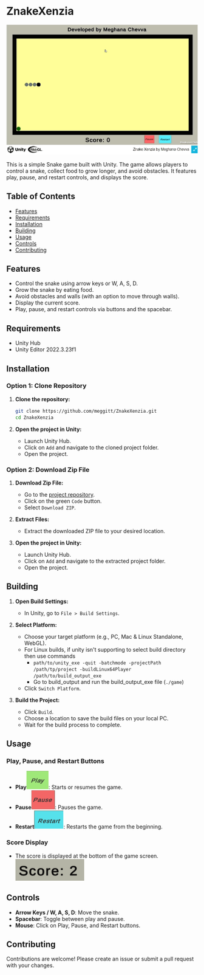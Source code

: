 # ZnakeXenzia
![Snake Xenzia by Meghana Chevva](images/ZnakeXenzia.gif)

This is a simple Snake game built with Unity. The game allows players to control a snake, collect food to grow longer, and avoid obstacles. It features play, pause, and restart controls, and displays the score.

## Table of Contents

- [Features](#features)
- [Requirements](#requirements)
- [Installation](#installation)
- [Building](#building)
- [Usage](#usage)
- [Controls](#controls)
- [Contributing](#contributing)

## Features

- Control the snake using arrow keys or W, A, S, D.
- Grow the snake by eating food.
- Avoid obstacles and walls (with an option to move through walls).
- Display the current score.
- Play, pause, and restart controls via buttons and the spacebar.

## Requirements

- Unity Hub
- Unity Editor 2022.3.23f1

## Installation

### Option 1: Clone Repository

1. **Clone the repository:**

    ```bash
    git clone https://github.com/meggitt/ZnakeXenzia.git
    cd ZnakeXenzia
    ```

2. **Open the project in Unity:**

    - Launch Unity Hub.
    - Click on `Add` and navigate to the cloned project folder.
    - Open the project.

### Option 2: Download Zip File

1. **Download Zip File:**

    - Go to the [project repository](https://github.com/meggitt/ZnakeXenzia).
    - Click on the green `Code` button.
    - Select `Download ZIP`.

2. **Extract Files:**

    - Extract the downloaded ZIP file to your desired location.

3. **Open the project in Unity:**

    - Launch Unity Hub.
    - Click on `Add` and navigate to the extracted project folder.
    - Open the project.

## Building


1. **Open Build Settings:**

    - In Unity, go to `File > Build Settings`.

2. **Select Platform:**

    - Choose your target platform (e.g., PC, Mac & Linux Standalone, WebGL).
    - For Linux builds, if unity isn't supporting to select build directory then use commands 
        - `path/to/unity_exe -quit -batchmode -projectPath /path/tp/project -buildLinux64Player /path/to/build_output_exe`
        - Go to build_output and run the build_output_exe file (`./game`)
    - Click `Switch Platform`.

3. **Build the Project:**

    - Click `Build`.
    - Choose a location to save the build files on your local PC.
    - Wait for the build process to complete.

## Usage

### Play, Pause, and Restart Buttons

- **Play**![Play Button](images/play_button.png): Starts or resumes the game.
- **Pause**![Pause Button](images/pause_button.png): Pauses the game.
- **Restart**![Restart Button](images/restart_button.png): Restarts the game from the beginning.

### Score Display

- The score is displayed at the bottom of the game screen.
![Score](images/score.png)

## Controls

- **Arrow Keys / W, A, S, D**: Move the snake.
- **Spacebar**: Toggle between play and pause.
- **Mouse**: Click on Play, Pause, and Restart buttons.

## Contributing

Contributions are welcome! Please create an issue or submit a pull request with your changes.
